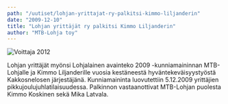 ```yaml
---
path: "/uutiset/lohjan-yrittajat-ry-palkitsi-kimmo-liljanderin"
date: "2009-12-10"
title: "Lohjan yrittäjät ry palkitsi Kimmo Liljanderin"
author: "MTB-Lohja toy"
---
```

![Voittaja 2012](/img/liljander-palkintolilj.jpg)

Lohjan yrittäjät myönsi Lohjalainen avainteko 2009 -kunniamaininnan MTB-Lohjalle ja Kimmo Liljanderille vuosia kestäneestä hyväntekeväisyystyöstä Kakkosnelosen järjestäjänä. Kunniamaininta luovutettiin 5.12.2009 yrittäjien pikkujoulujuhlatilaisuudessa. Palkinnon vastaanottivat MTB-Lohjan puolesta Kimmo Koskinen sekä Mika Latvala.
